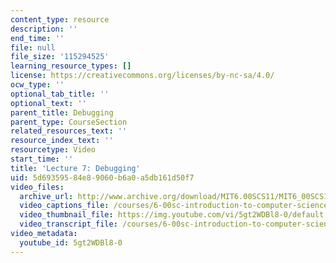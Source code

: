 ```yaml
---
content_type: resource
description: ''
end_time: ''
file: null
file_size: '115294525'
learning_resource_types: []
license: https://creativecommons.org/licenses/by-nc-sa/4.0/
ocw_type: ''
optional_tab_title: ''
optional_text: ''
parent_title: Debugging
parent_type: CourseSection
related_resources_text: ''
resource_index_text: ''
resourcetype: Video
start_time: ''
title: 'Lecture 7: Debugging'
uid: 5d693595-84e8-9060-b6a0-a5db161d50f7
video_files:
  archive_url: http://www.archive.org/download/MIT6.00SCS11/MIT6_00SCS11_lec07_300k.mp4
  video_captions_file: /courses/6-00sc-introduction-to-computer-science-and-programming-spring-2011/f561753d37b65dfbab5ccc89faa2aa6d_5gt2WDBl8-0.vtt
  video_thumbnail_file: https://img.youtube.com/vi/5gt2WDBl8-0/default.jpg
  video_transcript_file: /courses/6-00sc-introduction-to-computer-science-and-programming-spring-2011/19032071de0490d198b7437ac19a911b_5gt2WDBl8-0.pdf
video_metadata:
  youtube_id: 5gt2WDBl8-0
---
```


